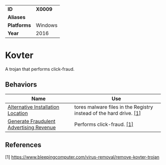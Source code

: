 |||
|---------|------------------------|
|**ID**|**X0009**|
|**Aliases**| |
|**Platforms**|Windows|
|**Year**| 2016 |


Kovter
======
A trojan that performs click-fraud.

Behaviors
---------
|Name|Use|
|---------------------|-------------------------------------------------------|
|[Alternative Installation Location](https://github.com/MAECProject/malware-behaviors/tree/master/defense-evasion/alter-install-location.md) | tores malware files in the Registry instead of the hard drive. [[1]](#1)|
|[Generate Fraudulent Advertising Revenue](https://github.com/MAECProject/malware-behaviors/tree/master/effects/generate-fraud-rev.md) | Performs click-fraud. [[1]](#1)|

References
----------
<a name="1">[1]</a> https://www.bleepingcomputer.com/virus-removal/remove-kovter-trojan